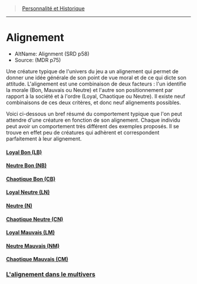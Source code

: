 ﻿---
!Items
Id: alignment_hd.md#alignement
RootId: alignment_hd.md
ParentLink: personnality_background_hd.md#
Name: Alignement
ParentName: Personnalité et Historique
NameLevel: 1
AltName: Alignment (SRD p58)
Source: (MDR p75)
---
>  [Personnalité et Historique](personnality_background_hd.md#)

---


# Alignement

- AltName: Alignment (SRD p58)
- Source: (MDR p75)

Une créature typique de l'univers du jeu a un alignement qui permet de donner une idée générale de son point de vue moral et de ce qui dicte son attitude. L'alignement est une combinaison de deux facteurs : l'un identifie la morale (Bon, Mauvais ou Neutre) et l'autre son positionnement par rapport à la société et à l'ordre (Loyal, Chaotique ou Neutre). Il existe neuf combinaisons de ces deux critères, et donc neuf alignements possibles.

Voici ci-dessous un bref résumé du comportement typique que l'on peut attendre d'une créature en fonction de son alignement. Chaque individu peut avoir un comportement très différent des exemples proposés. Il se trouve en effet peu de créatures qui adhèrent et correspondent parfaitement à leur alignement.



#### [Loyal Bon (LB)](hd_alignment_loyal_bon_lb.md)



#### [Neutre Bon (NB)](hd_alignment_neutre_bon_nb.md)



#### [Chaotique Bon (CB)](hd_alignment_chaotique_bon_cb.md)



#### [Loyal Neutre (LN)](hd_alignment_loyal_neutre_ln.md)



#### [Neutre (N)](hd_alignment_neutre_n.md)



#### [Chaotique Neutre (CN)](hd_alignment_chaotique_neutre_cn.md)



#### [Loyal Mauvais (LM)](hd_alignment_loyal_mauvais_lm.md)



#### [Neutre Mauvais (NM)](hd_alignment_neutre_mauvais_nm.md)



#### [Chaotique Mauvais (CM)](hd_alignment_chaotique_mauvais_cm.md)



### [L'alignement dans le multivers](hd_alignment_lalignement_dans_le_multivers.md)

